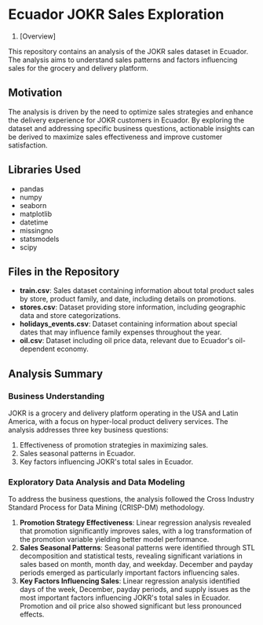 # Ecuador JOKR Sales Exploration

1. [Overview]

This repository contains an analysis of the JOKR sales dataset in Ecuador. The analysis aims to understand sales patterns and factors influencing sales for the grocery and delivery platform. 

## Motivation

The analysis is driven by the need to optimize sales strategies and enhance the delivery experience for JOKR customers in Ecuador. By exploring the dataset and addressing specific business questions, actionable insights can be derived to maximize sales effectiveness and improve customer satisfaction.

## Libraries Used

- pandas
- numpy
- seaborn
- matplotlib
- datetime
- missingno
- statsmodels
- scipy

## Files in the Repository

- **train.csv**: Sales dataset containing information about total product sales by store, product family, and date, including details on promotions.
- **stores.csv**: Dataset providing store information, including geographic data and store categorizations.
- **holidays_events.csv**: Dataset containing information about special dates that may influence family expenses throughout the year.
- **oil.csv**: Dataset including oil price data, relevant due to Ecuador's oil-dependent economy.

## Analysis Summary

### Business Understanding

JOKR is a grocery and delivery platform operating in the USA and Latin America, with a focus on hyper-local product delivery services. The analysis addresses three key business questions:
1. Effectiveness of promotion strategies in maximizing sales.
2. Sales seasonal patterns in Ecuador.
3. Key factors influencing JOKR's total sales in Ecuador.

### Exploratory Data Analysis and Data Modeling

To address the business questions, the analysis followed the Cross Industry Standard Process for Data Mining (CRISP-DM) methodology.

1. **Promotion Strategy Effectiveness**: Linear regression analysis revealed that promotion significantly improves sales, with a log transformation of the promotion variable yielding better model performance.
2. **Sales Seasonal Patterns**: Seasonal patterns were identified through STL decomposition and statistical tests, revealing significant variations in sales based on month, month day, and weekday. December and payday periods emerged as particularly important factors influencing sales.
3. **Key Factors Influencing Sales**: Linear regression analysis identified days of the week, December, payday periods, and supply issues as the most important factors influencing JOKR's total sales in Ecuador. Promotion and oil price also showed significant but less pronounced effects.
